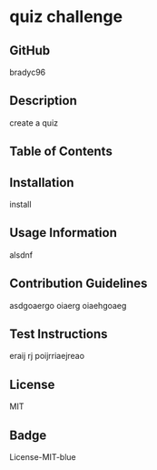 # quiz challenge

## GitHub

  bradyc96

## Description  

  create a quiz

## Table of Contents

 
## Installation

  install
  

## Usage Information

  alsdnf

## Contribution Guidelines

  asdgoaergo oiaerg oiaehgoaeg

## Test Instructions

  eraij rj poijrriaejreao

## License
  MIT

## Badge

  License-MIT-blue

